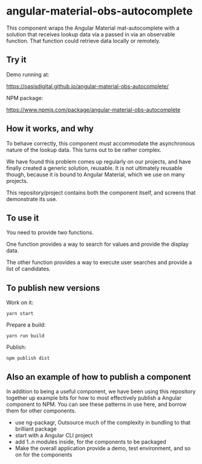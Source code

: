 # angular-material-obs-autocomplete

This component wraps the Angular Material mat-autocomplete with a solution that
receives lookup data via a passed in via an observable function. That function
could retrieve data locally or remotely.

## Try it

Demo running at:

https://oasisdigital.github.io/angular-material-obs-autocomplete/

NPM package:

https://www.npmjs.com/package/angular-material-obs-autocomplete

## How it works, and why

To behave correctly, this component must accommodate the asynchronous nature of
the lookup data. This turns out to be rather complex.

We have found this problem comes up regularly on our projects, and have finally
created a generic solution, reusable. It is not ultimately reusable though,
because it is bound to Angular Material, which we use on many projects.

This repository/project contains both the component itself, and screens that
demonstrate its use.

## To use it

You need to provide two functions.

One function provides a way to search for values and provide the display data.

The other function provides a way to execute user searches and provide a list of
candidates.

## To publish new versions

Work on it:

```
yarn start
```

Prepare a build:

```
yarn run build
```

Publish:

```
npm publish dist
```

## Also an example of how to publish a component

In addition to being a useful component, we have been using this repository
together up example bits for how to most effectively publish a Angular component
to NPM. You can see these patterns in use here, and borrow them for other
components.

* use ng-packagr, Outsource much of the complexity in bundling to that brilliant
  package
* start with a Angular CLI project
* add 1..n modules inside, for the components to be packaged
* Make the overall application provide a demo, test environment, and so on for
  the components
